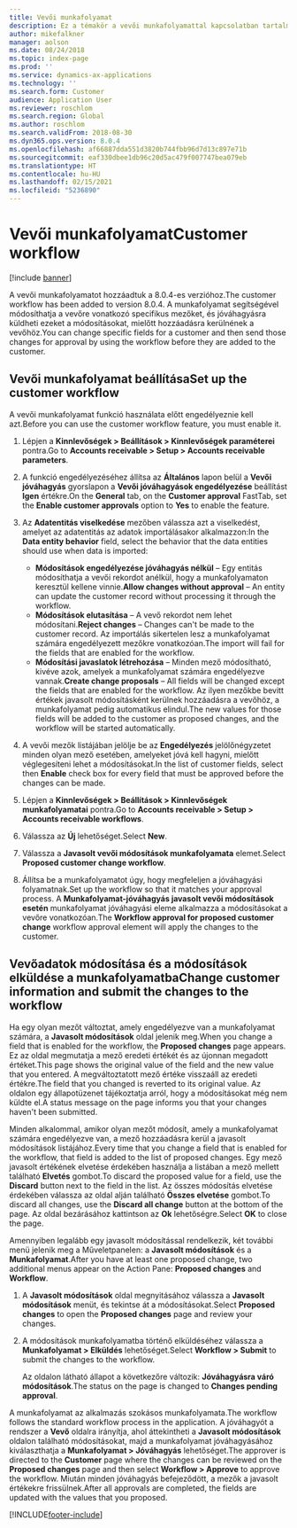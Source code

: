 ```yaml
---
title: Vevői munkafolyamat
description: Ez a témakör a vevői munkafolyamattal kapcsolatban tartalmaz információkat. A munkafolyamat segítségével módosíthat a vevőre vonatkozó specifikus mezőket, és jóváhagyásra küldheti ezeket a módosításokat, mielőtt hozzáadásra kerülnének a vevőhöz.
author: mikefalkner
manager: aolson
ms.date: 08/24/2018
ms.topic: index-page
ms.prod: ''
ms.service: dynamics-ax-applications
ms.technology: ''
ms.search.form: Customer
audience: Application User
ms.reviewer: roschlom
ms.search.region: Global
ms.author: roschlom
ms.search.validFrom: 2018-08-30
ms.dyn365.ops.version: 8.0.4
ms.openlocfilehash: af66887dda551d3820b744fbb96d7d13c897e71b
ms.sourcegitcommit: eaf330dbee1db96c20d5ac479f007747bea079eb
ms.translationtype: HT
ms.contentlocale: hu-HU
ms.lasthandoff: 02/15/2021
ms.locfileid: "5236890"
---
```

# <a name="customer-workflow"></a><span data-ttu-id="6d12a-104">Vevői munkafolyamat</span><span class="sxs-lookup"><span data-stu-id="6d12a-104">Customer workflow</span></span>

[!include [banner](../includes/banner.md)]

<span data-ttu-id="6d12a-105">A vevői munkafolyamatot hozzáadtuk a 8.0.4-es verzióhoz.</span><span class="sxs-lookup"><span data-stu-id="6d12a-105">The customer workflow has been added to version 8.0.4.</span></span> <span data-ttu-id="6d12a-106">A munkafolyamat segítségével módosíthatja a vevőre vonatkozó specifikus mezőket, és jóváhagyásra küldheti ezeket a módosításokat, mielőtt hozzáadásra kerülnének a vevőhöz.</span><span class="sxs-lookup"><span data-stu-id="6d12a-106">You can change specific fields for a customer and then send those changes for approval by using the workflow before they are added to the customer.</span></span>

## <a name="set-up-the-customer-workflow"></a><span data-ttu-id="6d12a-107">Vevői munkafolyamat beállítása</span><span class="sxs-lookup"><span data-stu-id="6d12a-107">Set up the customer workflow</span></span>

<span data-ttu-id="6d12a-108">A vevői munkafolyamat funkció használata előtt engedélyeznie kell azt.</span><span class="sxs-lookup"><span data-stu-id="6d12a-108">Before you can use the customer workflow feature, you must enable it.</span></span>

1. <span data-ttu-id="6d12a-109">Lépjen a **Kinnlevőségek \> Beállítások \> Kinnlevőségek paraméterei** pontra.</span><span class="sxs-lookup"><span data-stu-id="6d12a-109">Go to **Accounts receivable \> Setup \> Accounts receivable parameters**.</span></span>
2. <span data-ttu-id="6d12a-110">A funkció engedélyezéséhez állítsa az **Általános** lapon belül a **Vevői jóváhagyás** gyorslapon a **Vevői jóváhagyások engedélyezése** beállítást **Igen** értékre.</span><span class="sxs-lookup"><span data-stu-id="6d12a-110">On the **General** tab, on the **Customer approval** FastTab, set the **Enable customer approvals** option to **Yes** to enable the feature.</span></span>
3. <span data-ttu-id="6d12a-111">Az **Adatentitás viselkedése** mezőben válassza azt a viselkedést, amelyet az adatentitás az adatok importálásakor alkalmazzon:</span><span class="sxs-lookup"><span data-stu-id="6d12a-111">In the **Data entity behavior** field, select the behavior that the data entities should use when data is imported:</span></span>

    - <span data-ttu-id="6d12a-112">**Módosítások engedélyezése jóváhagyás nélkül** – Egy entitás módosíthatja a vevői rekordot anélkül, hogy a munkafolyamaton keresztül kellene vinnie.</span><span class="sxs-lookup"><span data-stu-id="6d12a-112">**Allow changes without approval** – An entity can update the customer record without processing it through the workflow.</span></span>
    - <span data-ttu-id="6d12a-113">**Módosítások elutasítása** – A vevő rekordot nem lehet módosítani.</span><span class="sxs-lookup"><span data-stu-id="6d12a-113">**Reject changes** – Changes can't be made to the customer record.</span></span> <span data-ttu-id="6d12a-114">Az importálás sikertelen lesz a munkafolyamat számára engedélyezett mezőkre vonatkozóan.</span><span class="sxs-lookup"><span data-stu-id="6d12a-114">The import will fail for the fields that are enabled for the workflow.</span></span>
    - <span data-ttu-id="6d12a-115">**Módosítási javaslatok létrehozása** – Minden mező módosítható, kivéve azok, amelyek a munkafolyamat számára engedélyezve vannak.</span><span class="sxs-lookup"><span data-stu-id="6d12a-115">**Create change proposals** – All fields will be changed except the fields that are enabled for the workflow.</span></span> <span data-ttu-id="6d12a-116">Az ilyen mezőkbe bevitt értékek javasolt módosításként kerülnek hozzáadásra a vevőhöz, a munkafolyamat pedig automatikus elindul.</span><span class="sxs-lookup"><span data-stu-id="6d12a-116">The new values for those fields will be added to the customer as proposed changes, and the workflow will be started automatically.</span></span>

4. <span data-ttu-id="6d12a-117">A vevői mezők listájában jelölje be az **Engedélyezés** jelölőnégyzetet minden olyan mező esetében, amelyeket jóvá kell hagyni, mielőtt véglegesíteni lehet a módosításokat.</span><span class="sxs-lookup"><span data-stu-id="6d12a-117">In the list of customer fields, select then **Enable** check box for every field that must be approved before the changes can be made.</span></span>
5. <span data-ttu-id="6d12a-118">Lépjen a **Kinnlevőségek \> Beállítások \> Kinnlevőségek munkafolyamatai** pontra.</span><span class="sxs-lookup"><span data-stu-id="6d12a-118">Go to **Accounts receivable \> Setup \> Accounts receivable workflows**.</span></span>
6. <span data-ttu-id="6d12a-119">Válassza az **Új** lehetőséget.</span><span class="sxs-lookup"><span data-stu-id="6d12a-119">Select **New**.</span></span>
7. <span data-ttu-id="6d12a-120">Válassza a **Javasolt vevői módosítások munkafolyamata** elemet.</span><span class="sxs-lookup"><span data-stu-id="6d12a-120">Select **Proposed customer change workflow**.</span></span> 
8. <span data-ttu-id="6d12a-121">Állítsa be a munkafolyamatot úgy, hogy megfeleljen a jóváhagyási folyamatnak.</span><span class="sxs-lookup"><span data-stu-id="6d12a-121">Set up the workflow so that it matches your approval process.</span></span> <span data-ttu-id="6d12a-122">A **Munkafolyamat-jóváhagyás javasolt vevői módosítások esetén** munkafolyamat jóváhagyási eleme alkalmazza a módosításokat a vevőre vonatkozóan.</span><span class="sxs-lookup"><span data-stu-id="6d12a-122">The **Workflow approval for proposed customer change** workflow approval element will apply the changes to the customer.</span></span>

## <a name="change-customer-information-and-submit-the-changes-to-the-workflow"></a><span data-ttu-id="6d12a-123">Vevőadatok módosítása és a módosítások elküldése a munkafolyamatba</span><span class="sxs-lookup"><span data-stu-id="6d12a-123">Change customer information and submit the changes to the workflow</span></span>

<span data-ttu-id="6d12a-124">Ha egy olyan mezőt változtat, amely engedélyezve van a munkafolyamat számára, a **Javasolt módosítások** oldal jelenik meg.</span><span class="sxs-lookup"><span data-stu-id="6d12a-124">When you change a field that is enabled for the workflow, the **Proposed changes** page appears.</span></span> <span data-ttu-id="6d12a-125">Ez az oldal megmutatja a mező eredeti értékét és az újonnan megadott értéket.</span><span class="sxs-lookup"><span data-stu-id="6d12a-125">This page shows the original value of the field and the new value that you entered.</span></span> <span data-ttu-id="6d12a-126">A megváltoztatott mező értéke visszaáll az eredeti értékre.</span><span class="sxs-lookup"><span data-stu-id="6d12a-126">The field that you changed is reverted to its original value.</span></span> <span data-ttu-id="6d12a-127">Az oldalon egy állapotüzenet tájékoztatja arról, hogy a módosításokat még nem küldte el.</span><span class="sxs-lookup"><span data-stu-id="6d12a-127">A status message on the page informs you that your changes haven't been submitted.</span></span>

<span data-ttu-id="6d12a-128">Minden alkalommal, amikor olyan mezőt módosít, amely a munkafolyamat számára engedélyezve van, a mező hozzáadásra kerül a javasolt módosítások listájához.</span><span class="sxs-lookup"><span data-stu-id="6d12a-128">Every time that you change a field that is enabled for the workflow, that field is added to the list of proposed changes.</span></span> <span data-ttu-id="6d12a-129">Egy mező javasolt értékének elvetése érdekében használja a listában a mező mellett található **Elvetés** gombot.</span><span class="sxs-lookup"><span data-stu-id="6d12a-129">To discard the proposed value for a field, use the **Discard** button next to the field in the list.</span></span> <span data-ttu-id="6d12a-130">Az összes módosítás elvetése érdekében válassza az oldal alján található **Összes elvetése** gombot.</span><span class="sxs-lookup"><span data-stu-id="6d12a-130">To discard all changes, use the **Discard all change** button at the bottom of the page.</span></span> <span data-ttu-id="6d12a-131">Az oldal bezárásához kattintson az **Ok** lehetőségre.</span><span class="sxs-lookup"><span data-stu-id="6d12a-131">Select **OK** to close the page.</span></span>

<span data-ttu-id="6d12a-132">Amennyiben legalább egy javasolt módosítással rendelkezik, két további menü jelenik meg a Műveletpanelen: a **Javasolt módosítások** és a **Munkafolyamat**.</span><span class="sxs-lookup"><span data-stu-id="6d12a-132">After you have at least one proposed change, two additional menus appear on the Action Pane: **Proposed changes** and **Workflow**.</span></span>

1. <span data-ttu-id="6d12a-133">A **Javasolt módosítások** oldal megnyitásához válassza a **Javasolt módosítások** menüt, és tekintse át a módosításokat.</span><span class="sxs-lookup"><span data-stu-id="6d12a-133">Select **Proposed changes** to open the **Proposed changes** page and review your changes.</span></span>
2. <span data-ttu-id="6d12a-134">A módosítások munkafolyamatba történő elküldéséhez válassza a **Munkafolyamat \> Elküldés** lehetőséget.</span><span class="sxs-lookup"><span data-stu-id="6d12a-134">Select **Workflow \> Submit** to submit the changes to the workflow.</span></span>

    <span data-ttu-id="6d12a-135">Az oldalon látható állapot a következőre változik: **Jóváhagyásra váró módosítások**.</span><span class="sxs-lookup"><span data-stu-id="6d12a-135">The status on the page is changed to **Changes pending approval**.</span></span>

<span data-ttu-id="6d12a-136">A munkafolyamat az alkalmazás szokásos munkafolyamata.</span><span class="sxs-lookup"><span data-stu-id="6d12a-136">The workflow follows the standard workflow process in the application.</span></span> <span data-ttu-id="6d12a-137">A jóváhagyót a rendszer a **Vevő** oldalra irányítja, ahol áttekintheti a **Javasolt módosítások** oldalon található módosításokat, majd a munkafolyamat jóváhagyásához kiválaszthatja a **Munkafolyamat \> Jóváhagyás** lehetőséget.</span><span class="sxs-lookup"><span data-stu-id="6d12a-137">The approver is directed to the **Customer** page where the changes can be reviewed on the **Proposed changes** page and then select **Workflow \> Approve** to approve the workflow.</span></span> <span data-ttu-id="6d12a-138">Miután minden jóváhagyás befejeződött, a mezők a javasolt értékekre frissülnek.</span><span class="sxs-lookup"><span data-stu-id="6d12a-138">After all approvals are completed, the fields are updated with the values that you proposed.</span></span>


[!INCLUDE[footer-include](../../includes/footer-banner.md)]